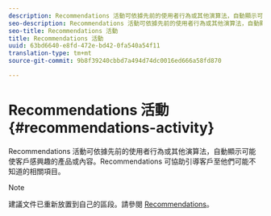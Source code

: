 ```yaml
---
description: Recommendations 活動可依據先前的使用者行為或其他演算法，自動顯示可能使客戶感興趣的產品或內容。Recommendations 可協助引導客戶至他們可能不知道的相關項目。
seo-description: Recommendations 活動可依據先前的使用者行為或其他演算法，自動顯示可能使客戶感興趣的產品或內容。Recommendations 可協助引導客戶至他們可能不知道的相關項目。
seo-title: Recommendations 活動
title: Recommendations 活動
uuid: 63bd6640-e8fd-472e-bd42-0fa540a54f11
translation-type: tm+mt
source-git-commit: 9b8f39240cbbd7a494d74dc0016ed666a58fd870

---
```



# Recommendations 活動{#recommendations-activity}

Recommendations 活動可依據先前的使用者行為或其他演算法，自動顯示可能使客戶感興趣的產品或內容。Recommendations 可協助引導客戶至他們可能不知道的相關項目。

>[!NOTE]
>
>建議文件已重新放置到自己的區段。請參閱 [Recommendations](../c-recommendations/recommendations.md#concept_7556C8A4543942F2A77B13A29339C0C0)。

